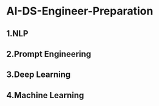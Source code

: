 # AI-DS-Engineer-Preparation

## 1.NLP


## 2.Prompt Engineering

## 3.Deep Learning


## 4.Machine Learning

